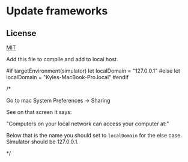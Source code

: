 # Update frameworks

## License
[MIT](https://choosealicense.com/licenses/mit/)


Add this file to compile and add to local host.

#if targetEnvironment(simulator)
let localDomain = "127.0.0.1"
#else
let localDomain = "Kyles-MacBook-Pro.local"
#endif

/*
 
 Go to mac System Preferences -> Sharing
 
 See on that screen it says:
 
 "Computers on your local network can access your computer at:"
 
 Below that is the name you should set to `localDomain` for the else case. Simulator should be 127.0.0.1.
 
 */


